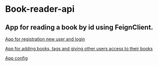 # Book-reader-api

## App for reading a book by id using FeignClient.

[App for registration new user and login](https://github.com/dyatkokg/book-reader-users-api)

[App for adding books, tags and giving other users access to their books](https://github.com/dyatkokg/book-reader-books-api)

[App  config](https://github.com/dyatkokg/book-config)

